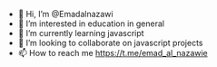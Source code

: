 - 👋 Hi, I’m @Emadalnazawi
- 👀 I’m interested in education in general
- 🌱 I’m currently learning javascript
- 💞️ I’m looking to collaborate on javascript projects
- 📫 How to reach me https://t.me/emad_al_nazawie

<!---
Emadalnazawi/Emadalnazawi is a ✨ special ✨ repository because its `README.md` (this file) appears on your GitHub profile.
You can click the Preview link to take a look at your changes.
--->
